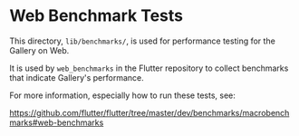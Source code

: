 # Web Benchmark Tests

This directory, `lib/benchmarks/`, is used for performance testing for the Gallery on Web.

It is used by `web_benchmarks` in the Flutter repository to collect benchmarks that
indicate Gallery's performance.

For more information, especially how to run these tests, see:

https://github.com/flutter/flutter/tree/master/dev/benchmarks/macrobenchmarks#web-benchmarks
